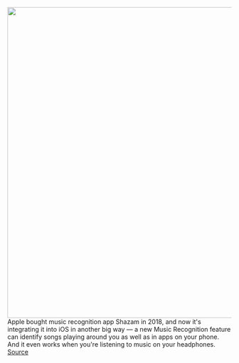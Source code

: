 <img src='https://cdn.vox-cdn.com/thumbor/X_1Ph93Sm2RNPw9cJvHsZq1fOGM=/0x0:2040x1360/1200x800/filters:focal(857x517:1183x843)/cdn.vox-cdn.com/uploads/chorus_image/image/67427670/akrales_190914_3628_0060.0.jpg' width='700px' /><br/>
Apple bought music recognition app Shazam in 2018, and now it's integrating it into iOS in another big way — a new Music Recognition feature can identify songs playing around you as well as in apps on your phone. And it even works when you're listening to music on your headphones.
<a href='https://www.theverge.com/2020/9/17/21444506/apple-ios-14-2-beta-shazam-identify-music-phone-apps-headphones'> Source <a/>